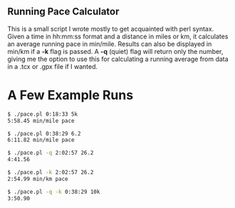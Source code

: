 ## Running Pace Calculator

This is a small script I wrote mostly to get acquainted with perl syntax. Given a time in hh:mm:ss format and a distance in miles or km, it calculates an average running pace in min/mile. Results can also be displayed in min/km if a **-k** flag is passed. A **-q** (quiet) flag will return only the number, giving me the option to use this for calculating a running average from data in a .tcx or .gpx file if I wanted.

# A Few Example Runs

```bash
$ ./pace.pl 0:18:33 5k
5:58.45 min/mile pace
```

```bash
$ ./pace.pl 0:38:29 6.2
6:11.82 min/mile pace
```

```bash
$ ./pace.pl -q 2:02:57 26.2
4:41.56
```

```bash
$ ./pace.pl -k 2:02:57 26.2
2:54.99 min/km pace
```

```bash
$ ./pace.pl -q -k 0:38:29 10k
3:50.90
```
